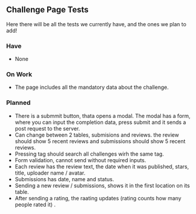 ## Challenge Page Tests

Here there will be all the tests we currently have, and the ones we plan to add!

### Have

- None

### On Work

- The page includes all the mandatory data about the challenge.

### Planned

- There is a submmit button, thata opens a modal. The modal has a form, where you can input the completion data, press submit and it sends a post request to the server.
- Can change between 2 tables, submisions and reviews. the review should show 5 recent reviews and submissions should show 5 recent reviews.
- Pressing tag should search all challenges wirh the same tag.
- Form validation, cannot send without required inputs.
- Each review has the review text, the date when it was published, stars, title, uploader name / avatar.
- Submissions has date, name and status.
- Sending a new review / submissions, shows it in the first location on its table. 
- After sending a rating, the raating updates (rating counts how many people rated it) .


